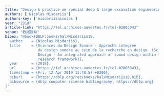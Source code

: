 ```yaml
---
title: "Design & practice on special deep & large excavation engineering in Shanghai Design et pratique pour des travaux de genie civil a Shanghai, particulierement des projets a …"
authors: ['Nicolas Misdariis']
authors-key: ['misdariisnicolas']
year: "2018"
article-link: "https://tel.archives-ouvertes.fr/tel-02003043"
venue: "数据暂缺"
bibex: "@book{DBLP:books/hal/Misdariis18,
  author    = {Nicolas Misdariis},
  title     = {Sciences du Design Sonore - Approche integree
               du design sonore au sein de la recherche en design. (Sciences of Sound
               Design - An integrated approach of sound design within the design
               research framework)},
  year      = {2018},
  url       = {https://tel.archives-ouvertes.fr/tel-02003043},
  timestamp = {Fri, 12 Apr 2019 13:48:57 +0200},
  biburl    = {https://dblp.org/rec/books/hal/Misdariis18.bib},
  bibsource = {dblp computer science bibliography, https://dblp.org}
}"
---
```

